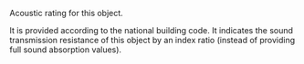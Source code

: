 Acoustic rating for this object.

It is provided according to the national building code. It indicates the sound transmission resistance of this object by an index ratio (instead of providing full sound absorption values).
